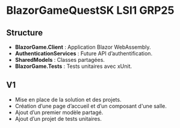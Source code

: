 # BlazorGameQuestSK LSI1 GRP25

## Structure
- **BlazorGame.Client** : Application Blazor WebAssembly.
- **AuthenticationServices** : Future API d’authentification.
- **SharedModels** : Classes partagées.
- **BlazorGame.Tests** : Tests unitaires avec xUnit.

## V1
- Mise en place de la solution et des projets.
- Création d’une page d’accueil et d’un composant d'une salle.
- Ajout d’un premier modèle partagé.
- Ajout d’un projet de tests unitaires.